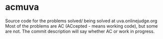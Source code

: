 acmuva
======

Source code for the problems solved/ being solved at uva.onlinejudge.org
Most of the problems are AC (ACcepted - means working code), but some are not.
The commit description will say whether AC or work in progress.
